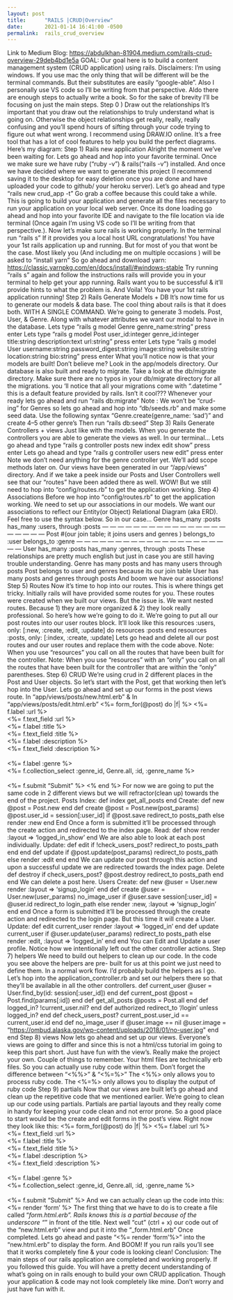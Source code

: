 ```yaml
---
layout: post
title:      "RAILS |CRUD|Overview"
date:       2021-01-14 16:41:00 -0500
permalink:  rails_crud_overview
---
```


Link to Medium Blog: https://abdulkhan-81904.medium.com/rails-crud-overview-29deb4bd1e5a
GOAL:
Our goal here is to build a content management system (CRUD application) using rails.
Disclaimers:
I’m using windows. If you use mac the only thing that will be different will be the terminal commands. But their substitutes are easily “google-able”. Also I personally use VS code so I’ll be writing from that perspective. Aldo there are enough steps to actually write a book. So for the sake of brevity I’ll be focusing on just the main steps.
Step 0 ) Draw out the relationships
It’s important that you draw out the relationships to truly understand what is going on. Otherwise the object relationships get really, really, really confusing and you’ll spend hours of sifting through your code trying to figure out what went wrong.
I recommend using DRAW.IO online. It’s a free tool that has a lot of cool features to help you build the perfect diagrams.
Here’s my diagram:
Step 1) Rails new application
Alright the moment we’ve been waiting for. Lets go ahead and hop into your favorite terminal.
Once we make sure we have ruby (“ruby -v”) & rails(“rails -v”) installed. And once we have decided where we want to generate this project (I recommend saving it to the desktop for easy deletion once you are done and have uploaded your code to github/ your heroku server).
Let’s go ahead and type “rails new crud_app -t”
Go grab a coffee because this could take a while.
This is going to build your application and generate all the files necessary to run your application on your local web server.
Once its done loading go ahead and hop into your favorite IDE and navigate to the file location via ide terminal (Once again I’m using VS code so I’ll be writing from that perspective.).
Now let’s make sure rails is working properly.
In the terminal run “rails s”
If it provides you a local host URL congratulations! You have your 1st rails application up and running. But for most of you that wont be the case. Most likely you (And including me on multiple occasions ) will be asked to “install yarn”
So go ahead and download yarn: https://classic.yarnpkg.com/en/docs/install/#windows-stable
Try running “rails s” again and follow the instructions rails will provide you in your terminal to help get your app running. Rails want you to be successful & it’ll provide hints to what the problem is.
And Voila! You have your 1st rails application running!
Step 2) Rails Generate Models + DB
It’s now time for us to generate our models & data base. The cool thing about rails is that it does both. WITH A SINGLE COMMAND. We’re going to generate 3 models. Post, User, & Genre. Along with whatever attributes we want our modal to have in the database.
Lets type “rails g model Genre genre_name:string” press enter
Lets type “rails g model Post user_id:integer genre_id:integer title:string description:text url:string” press enter
Lets type “rails g model User username:string password_digest:string image:string website:string location:string bio:string” press enter
What you’ll notice now is that your models are built! Don’t believe me? Look in the app/models directory. Our database is also built and ready to migrate. Take a look at the db/migrate directory.
Make sure there are no typos in your db/migrate directory for all the migrations. you ‘ll notice that all your migrations come with “.datetime ” this is a default feature provided by rails. Isn’t it cool???
Whenever your ready lets go ahead and run “rails db:migrate”
Note : We won’t be “crud-ing” for Genres so lets go ahead and hop into “db/seeds.rb” and make some seed data.
Use the following syntax “Genre.create(genre_name: ‘sad’)” and create 4–5 other genre’s
Then run “rails db:seed”
Step 3) Rails Generate Controllers + views
Just like with the models. When you generate the controllers you are able to generate the views as well. In our terminal…
Lets go ahead and type “rails g controller posts new index edit show” press enter
Lets go ahead and type “rails g controller users new edit” press enter
Note we don’t need anything for the genre controller yet. We’ll add scope methods later on.
Our views have been generated in our “/app/views” directory. And if we take a peek inside our Posts and User Controllers well see that our “routes” have been added there as well. WOW!
But we still need to hop into “config/routes.rb” to get the application working.
Step 4) Associations
Before we hop into “config/routes.rb” to get the application working. We need to set up our associations in our models. We want our associations to reflect our Entity(or Object) Relational Diagram (aka ERD). Feel free to use the syntax below. So in our case…
Genre
has_many :posts
has_many :users, through :posts
— — — — — — — — — — — — — — — — — — — — —
Post #(our join table; it joins users and genres )
belongs_to :user
belongs_to :genre
— — — — — — — — — — — — — — — — — — — — —
User
has_many :posts
has_many :genres, through :posts
These relationships are pretty much english but just in case you are still having trouble understanding.
Genre has many posts and has many users through posts
Post belongs to user and genres because its our join table
User has many posts and genres through posts
And boom we have our associations!
Step 5) Routes
Now it’s time to hop into our routes. This is where things get tricky. Initially rails will have provided some routes for you. These routes were created when we built our views. But the issue is. We want nested routes. Because 1) they are more organized & 2) they look really professional. So here’s how we’re going to do it. We’re going to put all our post routes into our user routes block. It’ll look like this
resources :users, only: [:new, :create, :edit, :update] do
resources :posts
end
resources :posts, only: [:index, :create, :update]
Lets go head and delete all our post routes and our user routes and replace them with the code above.
Note: When you use “resources” you call on all the routes that have been built for the controller.
Note: When you use “resources” with an “only” you call on all the routes that have been built for the controller that are within the “only” parentheses.
Step 6) CRUD
We’re using crud in 2 different places in the Post and User objects. So let’s start with the Post, get that working then let’s hop into the User.
Lets go ahead and set up our forms in the post views route.
In “app/views/posts/new.html.erb”
&
In “app/views/posts/edit.html.erb”
<%= form_for(@post) do |f| %>
<%= f.label :url %><br>
<%= f.text_field :url %><br>
<%= f.label :title %><br>
<%= f.text_field :title %><br>
<%= f.label :description %><br>
<%= f.text_field :description %><br><br>
<%= f.label :genre %><br>
<%= f.collection_select :genre_id, Genre.all, :id, :genre_name %><br><br>
<%= f.submit “Submit” %>
<% end %>
For now we are going to put the same code in 2 different views but we will refractor(clean up) towards the end of the project.
Posts
Index:
def index
get_all_posts
end
Create:
def new
@post = Post.new
end
def create
@post = Post.new(post_params)
@post.user_id = session[:user_id]
if @post.save
redirect_to posts_path
else
render :new
end
End
Once a form is submitted it’ll be processed through the create action and redirected to the index page.
Read:
def show
render :layout => ‘logged_in_show’
end
We are also able to look at each post individually.
Update:
def edit
if !check_users_post?
redirect_to posts_path
end
end
def update
if @post.update(post_params)
redirect_to posts_path
else
render :edit
end
end
We can update our post through this action and upon a successful update we are redirected towards the index page.
Delete
def destroy
if check_users_post?
@post.destroy
redirect_to posts_path
end
end
We can delete a post here.
Users
Create:
def new
@user = User.new
render :layout => ‘signup_login’
end
def create
@user = User.new(user_params)
no_image_user
if @user.save
session[:user_id] = @user.id
redirect_to login_path
else
render :new, :layout => ‘signup_login’
end
end
Once a form is submitted it’ll be processed through the create action and redirected to the login page. But this time it will create a User.
Update:
def edit
current_user
render :layout => ‘logged_in’
end
def update
current_user
if @user.update(user_params)
redirect_to posts_path
else
render :edit, :layout => ‘logged_in’
end
end
You can Edit and Update a user profile.
Notice how we intentionally left out the other controller actions.
Step 7) helpers
We need to build out helpers to clean up our code. In the code you see above the helpers are pre- built for us at this point we just need to define them. In a normal work flow. I’d probably build the helpers as I go.
Let’s hop into the application_controller.rb and set our helpers there so that they’ll be available in all the other controllers.
def current_user
@user = User.find_by(id: session[:user_id])
end
def current_post
@post = Post.find(params[:id])
end
def get_all_posts
@posts = Post.all
end
def logged_in?
!current_user.nil?
end
def authorized
redirect_to ‘/login’ unless logged_in?
end
def check_users_post?
current_post.user_id == current_user.id
end
def no_image_user
if @user.image == nil
@user.image = “https://ombud.alaska.gov/wp-content/uploads/2018/01/no-user.jpg"
end
end
Step 8) views
Now lets go ahead and set up our views. Everyone’s views are going to differ and since this is not a html/css tutorial im going to keep this part short. Just have fun with the view’s. Really make the project your own.
Couple of things to remember.
Your html files are technically erb files. So you can actually use ruby code within them.
Don’t forget the difference between “<%%>” & “<%=%>”
The <%%> only allows you to process ruby code.
The <%=%> only allows you to display the output of ruby code
Step 9) partials
Now that our views are built let’s go ahead and clean up the repetitive code that we mentioned earlier. We’re going to clean up our code using partials. Partials are partial layouts and they really come in handy for keeping your code clean and not error prone. So a good place to start would be the create and edit forms in the post’s view.
Right now they look like this:
<%= form_for(@post) do |f| %>
<%= f.label :url %><br>
<%= f.text_field :url %><br>
<%= f.label :title %><br>
<%= f.text_field :title %><br>
<%= f.label :description %><br>
<%= f.text_field :description %><br><br>
<%= f.label :genre %><br>
<%= f.collection_select :genre_id, Genre.all, :id, :genre_name %><br><br>
<%= f.submit “Submit” %>
And we can actually clean up the code into this:
<%= render ‘form’ %>
The first thing that we have to do is to create a file called “_form.html.erb”. Rails knows this is a partial because of the underscore “_” in front of the title.
Next well “cut” (ctrl + x) our code out of the “new.html.erb” view and put it into the “_form.html.erb”
Once completed. Lets go ahead and paste “<%= render ‘form’%>” into the “new.html.erb” to display the form. And BOOM! If you run rails you’ll see that it works completely fine & your code is looking clean!
Conclusion:
The main steps of our rails application are completed and working properly. If you followed this guide. You will have a pretty decent understanding of what’s going on in rails enough to build your own CRUD application. Though your application & code may not look completely like mine. Don’t worry and just have fun with it.



